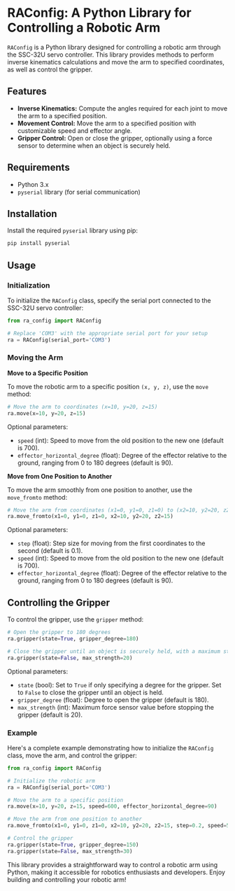 # RAConfig: A Python Library for Controlling a Robotic Arm

`RAConfig` is a Python library designed for controlling a robotic arm through the SSC-32U servo controller. This library provides methods to perform inverse kinematics calculations and move the arm to specified coordinates, as well as control the gripper.

## Features

- **Inverse Kinematics:** Compute the angles required for each joint to move the arm to a specified position.
- **Movement Control:** Move the arm to a specified position with customizable speed and effector angle.
- **Gripper Control:** Open or close the gripper, optionally using a force sensor to determine when an object is securely held.

## Requirements

- Python 3.x
- `pyserial` library (for serial communication)

## Installation

Install the required `pyserial` library using pip:

```bash
pip install pyserial
```

## Usage

### Initialization

To initialize the `RAConfig` class, specify the serial port connected to the SSC-32U servo controller:

```python
from ra_config import RAConfig

# Replace 'COM3' with the appropriate serial port for your setup
ra = RAConfig(serial_port='COM3')
```

### Moving the Arm

**Move to a Specific Position**

To move the robotic arm to a specific position `(x, y, z)`, use the `move` method:

```python
# Move the arm to coordinates (x=10, y=20, z=15)
ra.move(x=10, y=20, z=15)
```

Optional parameters:

- `speed` (int): Speed to move from the old position to the new one (default is 700).
- `effector_horizontal_degree` (float): Degree of the effector relative to the ground, ranging from 0 to 180 degrees (default is 90).


**Move from One Position to Another**

To move the arm smoothly from one position to another, use the `move_fromto` method:

```python
# Move the arm from coordinates (x1=0, y1=0, z1=0) to (x2=10, y2=20, z2=15)
ra.move_fromto(x1=0, y1=0, z1=0, x2=10, y2=20, z2=15)
```

Optional parameters:

- `step` (float): Step size for moving from the first coordinates to the second (default is 0.1).
- `speed` (int): Speed to move from the old position to the new one (default is 700).
- `effector_horizontal_degree` (float): Degree of the effector relative to the ground, ranging from 0 to 180 degrees (default is 90).

## Controlling the Gripper

To control the gripper, use the `gripper` method:

```python
# Open the gripper to 180 degrees
ra.gripper(state=True, gripper_degree=180)

# Close the gripper until an object is securely held, with a maximum strength of 20
ra.gripper(state=False, max_strength=20)
```

Optional parameters:

- `state` (bool): Set to `True` if only specifying a degree for the gripper. Set to `False` to close the gripper until an object is held.
- `gripper_degree` (float): Degree to open the gripper (default is 180).
- `max_strength` (int): Maximum force sensor value before stopping the gripper (default is 20).

### Example

Here's a complete example demonstrating how to initialize the `RAConfig` class, move the arm, and control the gripper:

```python
from ra_config import RAConfig

# Initialize the robotic arm
ra = RAConfig(serial_port='COM3')

# Move the arm to a specific position
ra.move(x=10, y=20, z=15, speed=600, effector_horizontal_degree=90)

# Move the arm from one position to another
ra.move_fromto(x1=0, y1=0, z1=0, x2=10, y2=20, z2=15, step=0.2, speed=500)

# Control the gripper
ra.gripper(state=True, gripper_degree=150)
ra.gripper(state=False, max_strength=30)
```

This library provides a straightforward way to control a robotic arm using Python, making it accessible for robotics enthusiasts and developers. Enjoy building and controlling your robotic arm!
